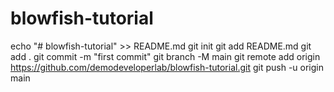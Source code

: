 # blowfish-tutorial
echo "# blowfish-tutorial" >> README.md
git init
git add README.md
git add .
git commit -m "first commit"
git branch -M main
git remote add origin https://github.com/demodeveloperlab/blowfish-tutorial.git
git push -u origin main